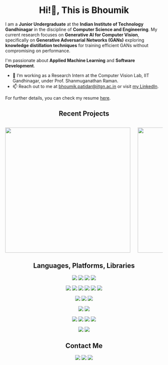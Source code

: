 <h1 align="center">Hi!👋, This is Bhoumik</h1>

I am a **Junior Undergraduate** at the **Indian Institute of Technology Gandhinagar** in the discipline of **Computer Science and Engineering**. My current research focuses on **Generative AI for Computer Vision**, specifically on **Generative Adversarial Networks (GANs)** exploring **knowledge distillation techniques** for training efficient GANs without compromising on performance. 

I'm passionate about **Applied Machine Learning** and **Software Development**.

- 🌱 I’m working as a Research Intern at the Computer Vision Lab, IIT Gandhinagar, under Prof. Shanmuganathan Raman. 
- 📫 Reach out to me at bhoumik.patidar@iitgn.ac.in or visit [my LinkedIn](https://www.linkedin.com/in/bhoumik-patidar-586a2524a/).

For further details, you can check my resume [here](./resume.pdf).

<h2 align="center">Recent Projects</h2>

<div style="width: 100%; overflow-x: auto; white-space: nowrap;">
  <a href="https://github.com/BhoumikPatidar/Efficient-Generative-Adversarial-Networks-through-Knowledge-Distillation" style="display: inline-block; margin-right: 20px;">
    <img src="https://github-readme-stats.vercel.app/api/pin/?username=BhoumikPatidar&repo=Efficient-Generative-Adversarial-Networks-through-Knowledge-Distillation" width="400" style="vertical-align: top;">
  </a>
  <a href="https://github.com/BhoumikPatidar/Generative-Adversarial-Network-For-Image-Translation" style="display: inline-block; margin-right: 20px;">
    <img src="https://github-readme-stats.vercel.app/api/pin/?username=BhoumikPatidar&repo=Generative-Adversarial-Network-For-Image-Translation" width="400" style="vertical-align: top;">
  </a>
  <a href="https://github.com/BhoumikPatidar/Strategic-Urban-Greening-using-AI-Driven-Semantic-Segmentation-of-Satellite-Imagery" style="display: inline-block; margin-right: 20px;">
    <img src="https://github-readme-stats.vercel.app/api/pin/?username=BhoumikPatidar&repo=Strategic-Urban-Greening-using-AI-Driven-Semantic-Segmentation-of-Satellite-Imagery" width="400" style="vertical-align: top;">
  </a>
  <a href="https://github.com/BhoumikPatidar/Machine-Learning-For-Plant-Electrophysiological-Signal-Study" style="display: inline-block; margin-right: 20px;">
    <img src="https://github-readme-stats.vercel.app/api/pin/?username=BhoumikPatidar&repo=Machine-Learning-For-Plant-Electrophysiological-Signal-Study" width="400" style="vertical-align: top;">
  </a>
</div>



<h2 align="center">Languages, Platforms, Libraries</h2>
<p>
<div align="center">
  <img src="https://img.shields.io/badge/python-3670A0?style=for-the-badge&logo=python&logoColor=ffdd54" />
  <img src="https://img.shields.io/badge/c-%2300599C.svg?style=for-the-badge&logo=c&logoColor=white">
  <img src="https://img.shields.io/badge/c++-%2300599C.svg?style=for-the-badge&logo=c%2B%2B&logoColor=white">
  <img src="https://img.shields.io/badge/matlab-%23008080.svg?style=for-the-badge&logo=matlab&logoColor=white">
</div>
</p>
<p>
<div align="center">
  <img src="https://img.shields.io/badge/numpy-%23013243.svg?style=for-the-badge&logo=numpy&logoColor=white">
  <img src="https://img.shields.io/badge/pandas-%23150458.svg?style=for-the-badge&logo=pandas&logoColor=white">
  <img src="https://img.shields.io/badge/scipy-%230C55A5.svg?style=for-the-badge&logo=scipy&logoColor=white">
  <img src="https://img.shields.io/badge/scikit--learn-%23F7931E.svg?style=for-the-badge&logo=scikit-learn&logoColor=white">
  <img src="https://img.shields.io/badge/matplotlib-%23ffffff.svg?style=for-the-badge&logo=matplotlib&logoColor=black">
  <img src="https://img.shields.io/badge/seaborn-%23FFA07A.svg?style=for-the-badge&logoColor=white">
</div>
</p>
<p>
<div align="center">
  <img src="https://img.shields.io/badge/tensorflow-%23FF6F00.svg?style=for-the-badge&logo=tensorflow&logoColor=white" />
  <img src="https://img.shields.io/badge/pytorch-%23EE4C2C.svg?style=for-the-badge&logo=pytorch&logoColor=white" />
  <img src="https://img.shields.io/badge/keras-%23D00000.svg?style=for-the-badge&logo=keras&logoColor=white" />
</div>
</p>
<p>
<div align="center">
  <img src="https://img.shields.io/badge/jupyter-%23FA0F00.svg?style=for-the-badge&logo=jupyter&logoColor=white" />
  <img src="https://img.shields.io/badge/google%20colab-%23F9AB00.svg?style=for-the-badge&logo=google-colab&logoColor=white" />
</div>
</p>
<p>
<div align="center">
  <img src="https://img.shields.io/badge/pcb%20designing-%23000080.svg?style=for-the-badge&logo=pcb-designing&logoColor=white" />
  <img src="https://img.shields.io/badge/ltspice-%23000080.svg?style=for-the-badge&logo=ltspice&logoColor=white" />
  <img src="https://img.shields.io/badge/arduino-%2300979D.svg?style=for-the-badge&logo=arduino&logoColor=white" />
  <img src="https://img.shields.io/badge/DAQ-%23000080.svg?style=for-the-badge&logo=DAQ&logoColor=white" />
</div>
</p>
<p>
<div align="center">
  <img src="https://img.shields.io/badge/Autodesk%20Inventor-%23F58500.svg?style=for-the-badge&logo=autodesk-inventor&logoColor=white" />
  <img src="https://img.shields.io/badge/Fusion%20360-%23F58500.svg?style=for-the-badge&logo=fusion-360&logoColor=white" />
</div>
</p>


<h2 align="center">Contact Me</h2>
<p>
<div align="center">
  <a href="https://www.linkedin.com/in/bhoumik-patidar-586a2524a/"><img src="https://img.shields.io/badge/linkedin-%230077B5.svg?style=for-the-badge&logo=linkedin&logoColor=white" /></a>
  <a href="mailto:bhoumik.patidar@iitgn.ac.in"><img src="https://img.shields.io/badge/Gmail-D14836?style=for-the-badge&logo=gmail&logoColor=white" /></a>
  <a href="https://twitter.com/Bhoumik03"><img src="https://img.shields.io/badge/twitter-%231DA1F2.svg?style=for-the-badge&logo=twitter&logoColor=white" /></a>
</div>
</p>
